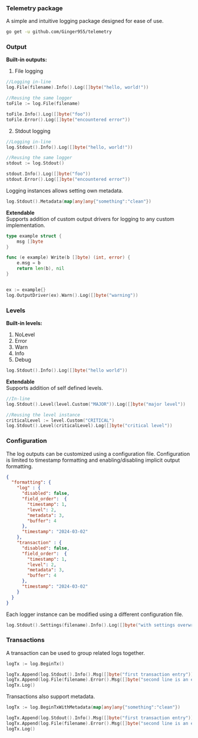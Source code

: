 ### Telemetry package

A simple and intuitive logging package designed for ease of use.

```bash
go get -u github.com/Ginger955/telemetry
```

### Output
<b>Built-in outputs:</b><br>
1. File logging

```go
//Logging in-line
log.File(filename).Info().Log([]byte("hello, world!"))

//Reusing the same logger
toFile := log.File(filename)

toFile.Info().Log([]byte("foo"))
toFile.Error().Log([]byte("encountered error"))
```

2. Stdout logging

```go
//Logging in-line
log.Stdout().Info().Log([]byte("hello, world!"))

//Reusing the same logger
stdout := log.Stdout()

stdout.Info().Log([]byte("foo"))
stdout.Error().Log([]byte("encountered error"))
```

Logging instances allows setting own metadata.

```go
log.Stdout().Metadata(map[any]any{"something":"clean"})
```

<b>Extendable</b> <br>
Supports addition of custom output drivers for logging to any custom implementation.
```go
type example struct {
	msg []byte
}

func (e example) Write(b []byte) (int, error) {
	e.msg = b
	return len(b), nil
}


ex := example{}
log.OutputDriver(ex).Warn().Log([]byte("warning"))
```
### Levels

<b>Built-in levels:</b>
1. NoLevel
2. Error
3. Warn
4. Info
5. Debug

```go
log.Stdout().Info().Log([]byte("hello world"))
```

<b>Extendable</b><br>
Supports addition of self defined levels.

```go
//In-line
log.Stdout().Level(level.Custom("MAJOR")).Log([]byte("major level"))

//Reusing the level instance
criticalLevel := level.Custom("CRITICAL")
log.Stdout().Level(criticalLevel).Log([]byte("critical level"))

```

### Configuration

The log outputs can be customized using a configuration file. Configuration is limited to timestamp formatting and enabling/disabling implicit output formatting. <br>

```json
{
  "formatting": {
    "log" : {
      "disabled": false,
      "field_order":  {
        "timestamp": 1,
        "level": 2,
        "metadata": 3,
        "buffer": 4
      },
      "timestamp": "2024-03-02"
    },
    "transaction" : {
      "disabled": false,
      "field_order":  {
        "timestamp": 1,
        "level": 2,
        "metadata": 3,
        "buffer": 4
      },
      "timestamp": "2024-03-02"
    }
  }
}
```

Each logger instance can be modified using a different configuration file.

```go
log.Stdout().Settings(filename).Info().Log([]byte("with settings overwritten"))
```

### Transactions

A transaction can be used to group related logs together.

```go
logTx := log.BeginTx()

logTx.Append(log.Stdout().Info().Msg([]byte("first transaction entry")))
logTx.Append(log.File(filename).Error().Msg([]byte("second line is an error")))
logTx.Log()
```

Transactions also support metadata.

```go
logTx := log.BeginTxWithMetadata(map[any]any{"something":"clean"})

logTx.Append(log.Stdout().Info().Msg([]byte("first transaction entry")))
logTx.Append(log.File(filename).Error().Msg([]byte("second line is an error")))
logTx.Log()
```



